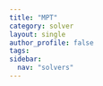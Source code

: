 ```yaml
---
title: "MPT"
category: solver
layout: single
author_profile: false
tags: 
sidebar:
  nav: "solvers"
---
```

